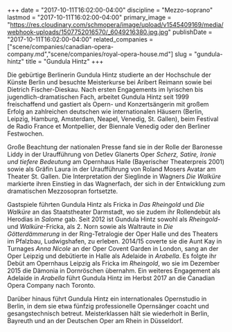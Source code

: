 +++
date = "2017-10-11T16:02:00-04:00"
discipline = "Mezzo-soprano"
lastmod = "2017-10-11T16:02:00-04:00"
primary_image = "https://res.cloudinary.com/schmopera/image/upload/v1545409169/media/webhook-uploads/1507752016570/_6049216380.jpg.jpg"
publishDate = "2017-10-11T16:02:00-04:00"
related_companies = ["scene/companies/canadian-opera-company.md","scene/companies/royal-opera-house.md"]
slug = "gundula-hintz"
title = "Gundula Hintz"
+++

Die gebürtige Berlinerin Gundula Hintz studierte an der Hochschule der Künste Berlin und besuchte Meisterkurse bei Aribert Reimann sowie bei Dietrich Fischer-Dieskau. Nach ersten Engagements im lyrischen bis jugendlich-dramatischen Fach, arbeitet Gundula Hintz seit 1999 freischaffend und gastiert als Opern- und Konzertsängerin mit großem Erfolg an zahlreichen deutschen wie internationalen Häusern (Berlin, Leipzig, Hamburg, Amsterdam, Neapel, Venedig, St. Gallen), beim Festival de Radio France et Montpellier, der Biennale Venedig oder den Berliner Festwochen.

Große Beachtung der nationalen Presse fand sie in der Rolle der Baronesse Liddy in der Uraufführung von Detlev Glanerts Oper *Scherz, Satire, Ironie und tiefere Bedeutung* am Opernhaus Halle (Bayerischer Theaterpreis 2001) sowie als Gräfin Laura in der Uraufführung von Roland Mosers Avatar am Theater St. Gallen. Die Interpretation der Sieglinde in Wagners *Die Walküre* markierte ihren Einstieg in das Wagnerfach, der sich in der Entwicklung zum dramatischen Mezzosopran fortsetzte.

Gastspiele führten Gundula Hintz als Fricka in *Das Rheingold* und *Die Walküre* an das Staatstheater Darmstadt, wo sie zudem ihr Rollendebüt als Herodias in *Salome* gab. Seit 2012 ist Gundula Hintz sowohl als *Rheingold*- und *Walküre*-Fricka, als 2. Norn sowie als Waltraute in *Die Götterdämmerung* in der Ring-Tetralogie der Oper Halle und des Theaters im Pfalzbau, Ludwigshafen, zu erleben. 2014/15 coverte sie die Aunt Kay in Turnages *Anna Nicole* an der Oper Covent Garden in London, sang an der Oper Leipzig und debütierte in Halle als Adelaide in *Arabella*. Es folgte ihr Debüt am Opernhaus Leipzig als Fricka im *Rheingold*, wo sie im Dezember 2015 die Dämonia in Dornröschen übernahm. Ein weiteres Engagement als Adelaide in *Arabella* führt Gundula Hintz im Herbst 2017 an die Canadian Opera Company nach Toronto.

Darüber hinaus führt Gundula Hintz ein internationales Opernstudio in Berlin, in dem sie etwa fünfzig professionelle Opernsänger coacht und gesangstechnisch betreut. Meisterklassen hält sie wiederholt in Berlin, Bayreuth und an der Deutschen Oper am Rhein in Düsseldorf.
